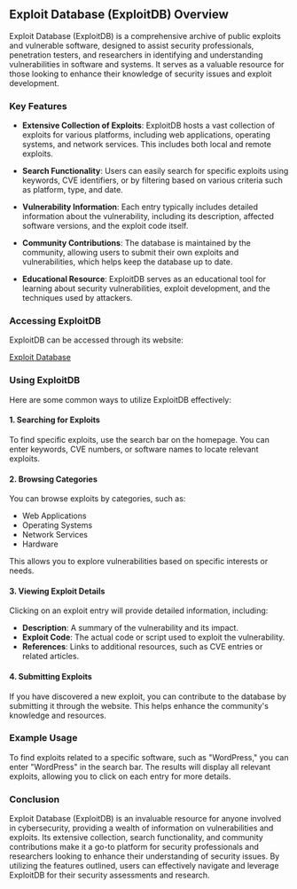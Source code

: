 ## Exploit Database (ExploitDB) Overview

Exploit Database (ExploitDB) is a comprehensive archive of public exploits and vulnerable software, designed to assist security professionals, penetration testers, and researchers in identifying and understanding vulnerabilities in software and systems. It serves as a valuable resource for those looking to enhance their knowledge of security issues and exploit development.

### Key Features

- **Extensive Collection of Exploits**: ExploitDB hosts a vast collection of exploits for various platforms, including web applications, operating systems, and network services. This includes both local and remote exploits.

- **Search Functionality**: Users can easily search for specific exploits using keywords, CVE identifiers, or by filtering based on various criteria such as platform, type, and date.

- **Vulnerability Information**: Each entry typically includes detailed information about the vulnerability, including its description, affected software versions, and the exploit code itself.

- **Community Contributions**: The database is maintained by the community, allowing users to submit their own exploits and vulnerabilities, which helps keep the database up to date.

- **Educational Resource**: ExploitDB serves as an educational tool for learning about security vulnerabilities, exploit development, and the techniques used by attackers.

### Accessing ExploitDB

ExploitDB can be accessed through its website:

[Exploit Database](https://www.exploit-db.com)

### Using ExploitDB

Here are some common ways to utilize ExploitDB effectively:

#### 1. Searching for Exploits

To find specific exploits, use the search bar on the homepage. You can enter keywords, CVE numbers, or software names to locate relevant exploits.

#### 2. Browsing Categories

You can browse exploits by categories, such as:

- Web Applications
- Operating Systems
- Network Services
- Hardware

This allows you to explore vulnerabilities based on specific interests or needs.

#### 3. Viewing Exploit Details

Clicking on an exploit entry will provide detailed information, including:

- **Description**: A summary of the vulnerability and its impact.
- **Exploit Code**: The actual code or script used to exploit the vulnerability.
- **References**: Links to additional resources, such as CVE entries or related articles.

#### 4. Submitting Exploits

If you have discovered a new exploit, you can contribute to the database by submitting it through the website. This helps enhance the community's knowledge and resources.

### Example Usage

To find exploits related to a specific software, such as "WordPress," you can enter "WordPress" in the search bar. The results will display all relevant exploits, allowing you to click on each entry for more details.

### Conclusion

Exploit Database (ExploitDB) is an invaluable resource for anyone involved in cybersecurity, providing a wealth of information on vulnerabilities and exploits. Its extensive collection, search functionality, and community contributions make it a go-to platform for security professionals and researchers looking to enhance their understanding of security issues. By utilizing the features outlined, users can effectively navigate and leverage ExploitDB for their security assessments and research.